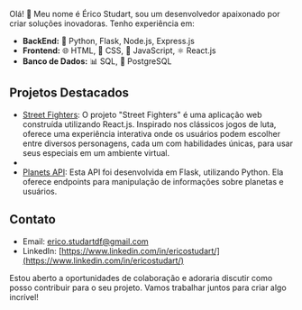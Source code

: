 Olá! 👋 Meu nome é Érico Studart, sou um desenvolvedor apaixonado por criar soluções inovadoras. Tenho experiência em:

- **BackEnd:** 🐍 Python, Flask, Node.js, Express.js
- **Frontend:** 🌐 HTML, 🎨 CSS, 🚀 JavaScript, ⚛️ React.js
- **Banco de Dados:** 📊 SQL, 🐘 PostgreSQL

## Projetos Destacados

- [Street Fighters](https://estudart.github.io/StreetFighters/): O projeto "Street Fighters" é uma aplicação web construída utilizando React.js. Inspirado nos clássicos jogos de luta, oferece uma experiência interativa onde os usuários podem escolher entre diversos personagens, cada um com habilidades únicas, para usar seus especiais em um ambiente virtual.
- 
- [Planets API](https://github.com/estudart/Python-Flask_Studies): Esta API foi desenvolvida em Flask, utilizando Python. Ela oferece endpoints para manipulação de informações sobre planetas e usuários.

## Contato

- Email: [erico.studartdf@gmail.com](mailto:erico.studartdf@gmail.com)
- LinkedIn: [https://www.linkedin.com/in/ericostudart/](https://www.linkedin.com/in/ericostudart/)

Estou aberto a oportunidades de colaboração e adoraria discutir como posso contribuir para o seu projeto. Vamos trabalhar juntos para criar algo incrível!


